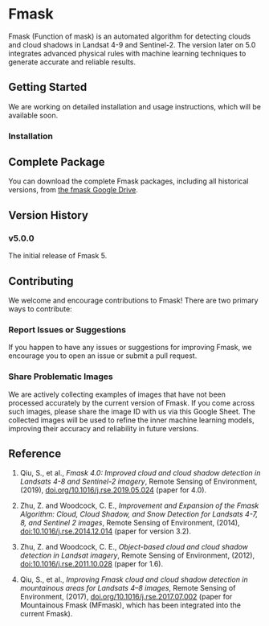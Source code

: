 # Fmask

Fmask (Function of mask) is an automated algorithm for detecting clouds and cloud shadows in Landsat 4-9 and Sentinel-2. The version later on 5.0 integrates advanced physical rules with machine learning techniques to generate accurate and reliable results.

## Getting Started
We are working on detailed installation and usage instructions, which will be available soon.
### Installation

## Complete Package
You can download the complete Fmask packages, including all historical versions, from [the fmask Google Drive](https://drive.google.com/drive/folders/1LIpHfPSS04reIjKnajniX9xCeVbycW3N?usp=sharing).

## Version History
### v5.0.0
The initial release of Fmask 5.

## Contributing
We welcome and encourage contributions to Fmask! There are two primary ways to contribute:

### Report Issues or Suggestions
If you happen to have any issues or suggestions for improving Fmask, we encourage you to open an issue or submit a pull request.

### Share Problematic Images
We are actively collecting examples of images that have not been processed accurately by the current version of Fmask. If you come across such images, please share the image ID with us via this Google Sheet. The collected images will be used to refine the inner machine learning models, improving their accuracy and reliability in future versions.


## Reference
1. Qiu, S., et al., *Fmask 4.0: Improved cloud and cloud shadow detection in Landsats 4-8 and Sentinel-2 imagery*, Remote Sensing of Environment, (2019), [doi.org/10.1016/j.rse.2019.05.024](https://doi.org/10.1016/j.rse.2019.05.024) (paper for 4.0).

2. Zhu, Z. and Woodcock, C. E., *Improvement and Expansion of the Fmask Algorithm: Cloud, Cloud Shadow, and Snow Detection for Landsats 4-7, 8, and Sentinel 2 images*, Remote Sensing of Environment, (2014), [doi:10.1016/j.rse.2014.12.014](https://doi.org/10.1016/j.rse.2014.12.014) (paper for version 3.2).

3. Zhu, Z. and Woodcock, C. E., *Object-based cloud and cloud shadow detection in Landsat imagery*, Remote Sensing of Environment, (2012), [doi:10.1016/j.rse.2011.10.028](https://doi.org/10.1016/j.rse.2011.10.028) (paper for 1.6).

4. Qiu, S., et al., *Improving Fmask cloud and cloud shadow detection in mountainous areas for Landsats 4–8 images*, Remote Sensing of Environment, (2017), [doi.org/10.1016/j.rse.2017.07.002](https://doi.org/10.1016/j.rse.2017.07.002) (paper for Mountainous Fmask (MFmask), which has been integrated into the current Fmask).
